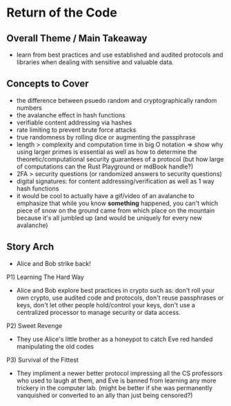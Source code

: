 # Return of the Code

## Overall Theme / Main Takeaway
- learn from best practices and use established and audited protocols and libraries when dealing with sensitive and valuable data.

## Concepts to Cover
- the difference between psuedo random and cryptographically random numbers
- the avalanche effect in hash functions
- verifiable content addressing via hashes
- rate limiting to prevent brute force attacks
- true randomness by rolling dice or augmenting the passphrase
- length > complexity and computation time in big O notation => show why using larger primes is essential as well as how to determine the theoretic/computational security guarantees of a protocol (but how large of computations can the Rust Playground or mdBook handle?)
- 2FA > security questions (or randomized answers to security questions)
- digital signatures: for content addressing/verification as well as 1 way hash functions
- it would be cool to actually have a gif/video of an avalanche to emphasize that while you know **something** happened, you can't which piece of snow on the ground came from which place on the mountain because it's all jumbled up (and would be uniquely for every new avalanche)

## Story Arch
- Alice and Bob strike back!

P1) Learning The Hard Way
- Alice and Bob explore best practices in crypto such as: don't roll your own crypto, use audited code and protocols, don't reuse passphrases or keys, don't let other people hold/control your keys, don't use a centralized processor to manage security or data access.

P2) Sweet Revenge
- They use Alice's little brother as a honeypot to catch Eve red handed manipulating the old codes

P3) Survival of the Fittest
- They impliment a newer better protocol impressing all the CS professors who used to laugh at them, and Eve is banned from learning any more trickery in the computer lab. (might be better if she was permanently vanquished or converted to an ally than just being censored?)
